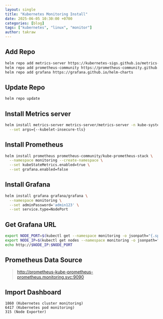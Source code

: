 ```yaml
---
layout: single
title: "Kubernetes Monitoring Install"
date: 2025-06-05 10:30:00 +0700
categories: [blog]
tags: ["kubernetes", "linux", "monitor"]
author: takraw
---
```


## Add Repo

```bash
helm repo add metrics-server https://kubernetes-sigs.github.io/metrics-server/
helm repo add prometheus-community https://prometheus-community.github.io/helm-charts
helm repo add grafana https://grafana.github.io/helm-charts
```

## Update Repo

```bash
helm repo update
```

## Install Metrics server

```bash
helm install metrics-server metrics-server/metrics-server -n kube-system \
  --set args={--kubelet-insecure-tls}
```

## Install Prometheus

```bash
helm install prometheus prometheus-community/kube-prometheus-stack \
  --namespace monitoring --create-namespace \
  --set kubeStateMetrics.enabled=true \
  --set grafana.enabled=false
```

## Install Grafana

```bash
helm install grafana grafana/grafana \
  --namespace monitoring \
  --set adminPassword='admin123' \
  --set service.type=NodePort
```

## Get Grafana URL

```bash
export NODE_PORT=$(kubectl get --namespace monitoring -o jsonpath="{.spec.ports[0].nodePort}" services grafana)
export NODE_IP=$(kubectl get nodes --namespace monitoring -o jsonpath="{.items[0].status.addresses[0].address}")
echo http://$NODE_IP:$NODE_PORT
```

## Prometheus Data Source

> http://prometheus-kube-prometheus-prometheus.monitoring.svc:9090

## Import Dashboard

```
1860 (Kubernetes cluster monitoring)
6417 (Kubernetes pod monitoring)
315 (Node Exporter)
```
